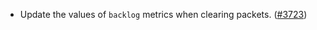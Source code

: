 - Update the values of `backlog` metrics when clearing packets.
  ([\#3723](https://github.com/informalsystems/hermes/issues/3723))